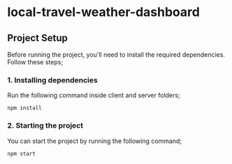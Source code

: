# local-travel-weather-dashboard

## Project Setup
Before running the project, you'll need to install the required dependencies. Follow these steps;

### 1. Installing dependencies
Run the following command inside client and server folders;

```
npm install
```

### 2. Starting the project
You can start the project by running the following command;

```
npm start
```
